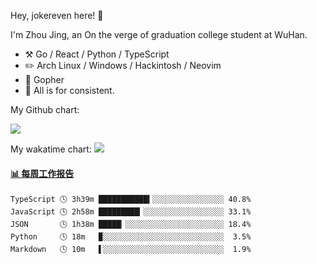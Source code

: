 Hey, jokereven here! 👋

I'm Zhou Jing, an On the verge of graduation college student at WuHan.

-   :hammer_and_pick: Go / React / Python / TypeScript
-   :pencil2: Arch Linux / Windows / Hackintosh / Neovim
-   :seedling: Gopher
-   :thought_balloon: All is for consistent.

My Github chart:

![](https://ghchart.rshah.org/JonnieWayy)

My wakatime chart:
![](https://wakatime.com/share/@jokereven/1679dc82-4bf9-4b63-9203-390d608503de.png)

<!-- waka-box start -->
#### <a href="https://gist.github.com/9f8118785e2d128d746db5f61b0e0a2a" target="_blank">📊 每周工作报告</a>
```text
TypeScript 🕓 3h39m ███████████▍░░░░░░░░░░░░░░░░ 40.8%
JavaScript 🕓 2h58m █████████▎░░░░░░░░░░░░░░░░░░ 33.1%
JSON       🕓 1h38m █████▏░░░░░░░░░░░░░░░░░░░░░░ 18.4%
Python     🕓 18m   ▉░░░░░░░░░░░░░░░░░░░░░░░░░░░  3.5%
Markdown   🕓 10m   ▌░░░░░░░░░░░░░░░░░░░░░░░░░░░  1.9%
```
<!-- Powered by https://github.com/journey-ad/waka-box-go . -->
<!-- waka-box end -->
